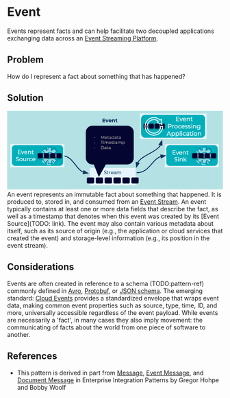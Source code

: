# Event
Events represent facts and can help facilitate two decoupled applications exchanging data across an [Event Streaming Platform](../event-stream/event-streaming-platform.md).

## Problem
How do I represent a fact about something that has happened?

## Solution
![event](../img/event.png)
An event represents an immutable fact about something that happened. It is produced to, stored in, and consumed from an [Event Stream](../event-stream/event-stream.md). An event typically contains at least one or more data fields that describe the fact, as well as a timestamp that denotes when this event was created by its [Event Source](TODO: link). The event may also contain various metadata about itself, such as its source of origin (e.g., the application or cloud services that created the event) and storage-level information (e.g., its position in the event stream).

## Considerations
Events are often created in reference to a schema (TODO:pattern-ref) commonly defined in [Avro](https://avro.apache.org/docs/current/spec.html), [Protobuf](https://developers.google.com/protocol-buffers), or [JSON schema](https://json-schema.org/). The emerging standard: [Cloud Events](https://cloudevents.io/) provides a standardized envelope that wraps event data, making common event properties such as source, type, time, ID, and more, universally accessible regardless of the event payload. 
While events are necessarily a 'fact', in many cases they also imply movement: the communicating of facts about the world from one piece of software to another. 

## References
* This pattern is derived in part from [Message](https://www.enterpriseintegrationpatterns.com/patterns/messaging/Message.html), [Event Message](https://www.enterpriseintegrationpatterns.com/patterns/messaging/EventMessage.html), and [Document Message](https://www.enterpriseintegrationpatterns.com/patterns/messaging/DocumentMessage.html) in Enterprise Integration Patterns by Gregor Hohpe and Bobby Woolf
